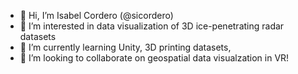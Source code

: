 - 👋 Hi, I’m Isabel Cordero (@sicordero)
- 👀 I’m interested in data visualization of 3D ice-penetrating radar datasets
- 🌱 I’m currently learning Unity, 3D printing datasets, 
- 💞️ I’m looking to collaborate on geospatial data visualzation in VR!
<!--- - 📫 How to reach me scordero@ldeo.columbia.edu or sic2113@columbia.edu --->

<!---
isabel-cordero/isabel-cordero is a ✨ special ✨ repository because its `README.md` (this file) appears on your GitHub profile.
You can click the Preview link to take a look at your changes.
--->
